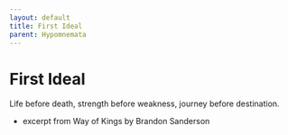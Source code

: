 ```yaml
---
layout: default
title: First Ideal
parent: Hypomnemata
---
```

# First Ideal

Life before death, strength before weakness, journey before destination.

- excerpt from Way of Kings by Brandon Sanderson